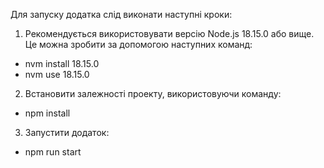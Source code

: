Для запуску додатка слід виконати наступні кроки:

1. Рекомендується використовувати версію Node.js 18.15.0 або вище. Це можна зробити за допомогою наступних команд:
- nvm install 18.15.0
- nvm use 18.15.0

2. Встановити залежності проекту, використовуючи команду:
- npm install

3. Запустити додаток:
- npm run start